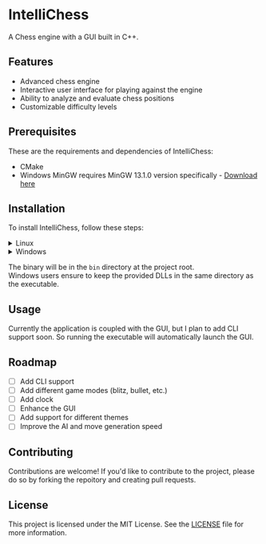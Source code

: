 # IntelliChess

A Chess engine with a GUI built in C++.

## Features

-   Advanced chess engine
-   Interactive user interface for playing against the engine
-   Ability to analyze and evaluate chess positions
-   Customizable difficulty levels

## Prerequisites

These are the requirements and dependencies of IntelliChess:

-   CMake
-   Windows MinGW requires MinGW 13.1.0 version specifically - [Download here](https://github.com/brechtsanders/winlibs_mingw/releases/download/13.1.0-16.0.5-11.0.0-msvcrt-r5/winlibs-x86_64-posix-seh-gcc-13.1.0-mingw-w64msvcrt-11.0.0-r5.7z)

## Installation

To install IntelliChess, follow these steps:

<details>
<summary>Linux</summary>

Installation on Linux is easy and straight-forward.

1. Clone the repository and enter it.

```
git clone https://github.com/archishmannag/IntelliChess.git
cd IntelliChess
```

2. Turn off the tests (they are enabled by default).

> Open CMakeLists.txt in project root and set the `BUILD_TESTING` variable to OFF

3. Create a directory named `build` and enter it.

```
mkdir build && cd build
```

4. Run CMake.

```
cmake -DCMAKE_BUILD_TYPE=Release ..
```

5. Run make.

```
make
```

</details>
<details>
<summary>Windows</summary>
Windows users can use either MSVC or MinGW for building the application
<details>
<summary>MSVC</summary>
Visual Studio can run CMake projects without a solution(sln) file. Clone the repository from within Visual Studio, and set the build type from configuration, then build it.
</details>
<details>
<summary>MinGW</summary>
MinGW builds are provided in the Releases, so the binaries can be simply downloaded. You may build it yourself though.

As MinGW builds require the MinGW 13.1.0 version, this PowerShell command is necessary whether you build it locally or download the binaries.

<br>
PowerShell command (Run in elevated prompt (as administrator)):-

```
[System.Environment]::SetEnvironmentVariable("PATH","path_to_MinGW_bin_folder;$env:PATH","Machine")
```
<br>
The following steps are required if you plan to build locally. If you have installed the binaries, you may simply run the executable directly.

<br>

<details><summary>Steps</summary>

1. Clone the repository

```
git clone https://github.com/archishmannag/IntelliChess.git
cd IntelliChess
```

2. Turn off the tests (they are enabled by default).

> Open CMakeLists.txt in project root and set the `BUILD_TESTING` variable to OFF

3. Create a `build` directory

```
md build && cd build
```

4. Run CMake

```
cmake -DCMAKE_BUILD_TYPE=Release -G "MinGW Makefiles" ..
```

5. Run Make

```
mingw32-make
```

</details>
</details>
</details>

The binary will be in the `bin` directory at the project root. <br>
Windows users ensure to keep the provided DLLs in the same directory as the executable.

## Usage

Currently the application is coupled with the GUI, but I plan to add CLI support soon. So running the executable will automatically launch the GUI.

## Roadmap

-   [ ] Add CLI support
-   [ ] Add different game modes (blitz, bullet, etc.)
-   [ ] Add clock
-   [ ] Enhance the GUI
-   [ ] Add support for different themes
-   [ ] Improve the AI and move generation speed

## Contributing

Contributions are welcome! If you'd like to contribute to the project, please do so by forking the repoitory and creating pull requests.

## License

This project is licensed under the MIT License. See the [LICENSE](LICENSE) file for more information.
